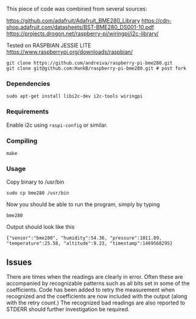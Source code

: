 
This piece of code was combined from several sources:

https://github.com/adafruit/Adafruit_BME280_Library
https://cdn-shop.adafruit.com/datasheets/BST-BME280_DS001-10.pdf
https://projects.drogon.net/raspberry-pi/wiringpi/i2c-library/

Tested on RASPBIAN JESSIE LITE
https://www.raspberrypi.org/downloads/raspbian/

```
git clone https://github.com/andreiva/raspberry-pi-bme280.git
git clone git@github.com:HankB/raspberry-pi-bme280.git # post fork
```

### Dependencies

```text
sudo apt-get install libi2c-dev i2c-tools wiringpi
```

### Requirements

Enable i2c using `raspi-config` or similar.

### Compiling

```text
make
```

### Usage

Copy binary to /usr/bin

```text
sudo cp bme280 /usr/bin
```

Now you should be able to run the program, simply by typing

```text
bme280
```

Output should look like this

```text
{"sensor":"bme280", "humidity":54.36, "pressure":1011.89, "temperature":25.58, "altitude":9.23, "timestamp":1469568295}
```

## Issues

There are times when the readings are clearly in error. Often these are accompanied by recognizable patterns such as all bits set in some of the coefficients. Code has been added to retry the measurement when recognized and the coefficients are now included with the output (along with the retry count.) The recognized bad readings are also reported to STDERR should further investigation be required.
